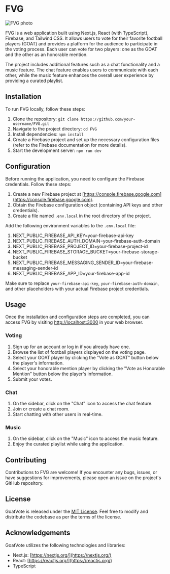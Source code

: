 # FVG
![FVG photo](https://github.com/dunyanong/GoatVote/assets/97597966/ea6a4ac5-f16a-474c-9a5f-0afd1c189088)

FVG is a web application built using Next.js, React (with TypeScript), Firebase, and Tailwind CSS. It allows users to vote for their favorite football players (GOAT) and provides a platform for the audience to participate in the voting process. Each user can vote for two players: one as the GOAT and the other as an honorable mention.

The project includes additional features such as a chat functionality and a music feature. The chat feature enables users to communicate with each other, while the music feature enhances the overall user experience by providing a curated playlist.

## Installation

To run FVG locally, follow these steps:

1. Clone the repository: `git clone https://github.com/your-username/FVG.git`
2. Navigate to the project directory: `cd FVG`
3. Install dependencies: `npm install`
4. Create a Firebase project and set up the necessary configuration files (refer to the Firebase documentation for more details).
5. Start the development server: `npm run dev`

## Configuration

Before running the application, you need to configure the Firebase credentials. Follow these steps:

1. Create a new Firebase project at [https://console.firebase.google.com](https://console.firebase.google.com).
2. Obtain the Firebase configuration object (containing API keys and other credentials).
3. Create a file named `.env.local` in the root directory of the project.

Add the following environment variables to the `.env.local` file:

1. NEXT_PUBLIC_FIREBASE_API_KEY=your-firebase-api-key
2. NEXT_PUBLIC_FIREBASE_AUTH_DOMAIN=your-firebase-auth-domain
3. NEXT_PUBLIC_FIREBASE_PROJECT_ID=your-firebase-project-id
4. NEXT_PUBLIC_FIREBASE_STORAGE_BUCKET=your-firebase-storage-bucket
5. NEXT_PUBLIC_FIREBASE_MESSAGING_SENDER_ID=your-firebase-messaging-sender-id
6. NEXT_PUBLIC_FIREBASE_APP_ID=your-firebase-app-id


Make sure to replace `your-firebase-api-key`, `your-firebase-auth-domain`, and other placeholders with your actual Firebase project credentials.

## Usage

Once the installation and configuration steps are completed, you can access FVG by visiting [http://localhost:3000](http://localhost:3000) in your web browser.

### Voting

1. Sign up for an account or log in if you already have one.
2. Browse the list of football players displayed on the voting page.
3. Select your GOAT player by clicking the "Vote as GOAT" button below the player's information.
4. Select your honorable mention player by clicking the "Vote as Honorable Mention" button below the player's information.
5. Submit your votes.

### Chat

1. On the sidebar, click on the "Chat" icon to access the chat feature.
2. Join or create a chat room.
3. Start chatting with other users in real-time.

### Music

1. On the sidebar, click on the "Music" icon to access the music feature.
2. Enjoy the curated playlist while using the application.

## Contributing

Contributions to FVG are welcome! If you encounter any bugs, issues, or have suggestions for improvements, please open an issue on the project's GitHub repository.

## License

GoatVote is released under the [MIT License](https://opensource.org/licenses/MIT). Feel free to modify and distribute the codebase as per the terms of the license.

## Acknowledgements

GoatVote utilizes the following technologies and libraries:

- Next.js: [https://nextjs.org/](https://nextjs.org/)
- React: [https://reactjs.org/](https://reactjs.org/)
- TypeScript
